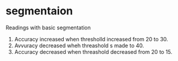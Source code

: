 # segmentaion

Readings with basic segmentation
1. Accuracy increased when  thresholld increased from 20 to 30.
2. Avvuracy decreased wheh threashold s made to 40.
3. Accuracy decreased when threashold decreased from 20 to 15.
